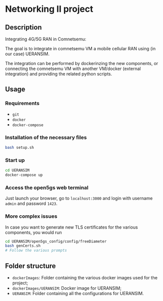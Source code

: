 # Networking II project
## Description
Integrating 4G/5G RAN in Comnetsemu:

The goal is to integrate in comnetsemu VM a mobile cellular RAN using (in our case) UERANSIM.

The integration can be performed by dockerinzing the new components, or connecting the comnetsemu VM with another VM/docker (external integration) and providing the related python scripts.

## Usage
### Requirements
- `git`
- `docker`
- `docker-compose`
### Installation of the necessary files
```bash
bash setup.sh
```
### Start up
```bash
cd UERANSIM
docker-compose up
```

### Access the open5gs web terminal
Just launch your browser, go to `localhost:3000` and login with username `admin` and password `1423`. 

### More complex issues
In case you want to generate new TLS certificates for the various components, you would run
```bash
cd UERANSIM/open5gs_config/config/freeDiameter
bash genCerts.sh
# Follow the various prompts
```

## Folder structure
- `dockerImages`: Folder containing the various docker images used for the project;
- `dockerImages/UERANSIM`: Docker image for UERANSIM;
- `UERANSIM`: Folder containing all the configurations for UERANSIM.